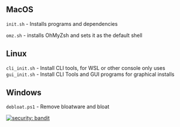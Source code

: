 ## MacOS

`init.sh` - Installs programs and dependencies

`omz.sh` - installs OhMyZsh and sets it as the default shell


## Linux

`cli_init.sh` - Install CLI tools, for WSL or other console only uses
`gui_init.sh` - Install CLI Tools and GUI programs for graphical installs


## Windows

`debloat.ps1` - Remove bloatware and bloat



[![security: bandit](https://img.shields.io/badge/security-bandit-yellow.svg)](https://github.com/PyCQA/bandit)
